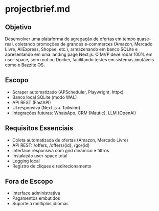 # projectbrief.md

## Objetivo
Desenvolver uma plataforma de agregação de ofertas em tempo quase-real, coletando promoções de grandes e-commerces (Amazon, Mercado Livre, AliExpress, Shopee, etc.), armazenando em banco SQLite e apresentando em uma landing page Next.js. O MVP deve rodar 100% em user-space, sem root ou Docker, facilitando testes em sistemas imutáveis como o Bazzite OS.

## Escopo
- Scraper automatizado (APScheduler, Playwright, httpx)
- Banco local SQLite (modo WAL)
- API REST (FastAPI)
- UI responsiva (Next.js + Tailwind)
- Integrações futuras: WhatsApp, CRM (Mautic), LLM (OpenAI)

## Requisitos Essenciais
- Coleta automatizada de ofertas (Amazon, Mercado Livre)
- API REST: /offers, /offers/{id}, /go/{id}
- Interface responsiva com grid dinâmico e filtros
- Instalação user-space total
- Logging local
- Registro de cliques e redirecionamento

## Fora de Escopo
- Interface administrativa
- Pagamentos embutidos
- Suporte a múltiplos idiomas 